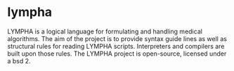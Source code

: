 # lympha
LYMPHA is a logical language for formulating and handling medical algorithms. The aim of the project is to provide syntax guide lines as well as structural rules for reading LYMPHA scripts. Interpreters and compilers are built upon those rules. The LYMPHA project is open-source, licensed under a bsd 2.
